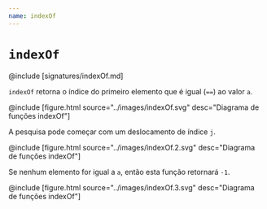 ```yaml
---
name: indexOf
---
```


# `indexOf`

@include [signatures/indexOf.md]

`indexOf` retorna o índice do primeiro elemento que é igual (`==`) ao valor `a`.

@include [figure.html source="../images/indexOf.svg" desc="Diagrama de funções indexOf"]

A pesquisa pode começar com um deslocamento de índice `j`.

@include [figure.html source="../images/indexOf.2.svg" desc="Diagrama de funções indexOf"]

Se nenhum elemento for igual a `a`, então esta função retornará `-1`.

@include [figure.html source="../images/indexOf.3.svg" desc="Diagrama de funções indexOf"]
